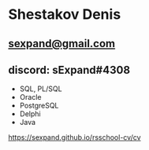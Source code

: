 # Shestakov Denis

## sexpand@gmail.com
## discord: sExpand#4308

* SQL, PL/SQL
* Oracle
* PostgreSQL
* Delphi
* Java

https://sexpand.github.io/rsschool-cv/cv

